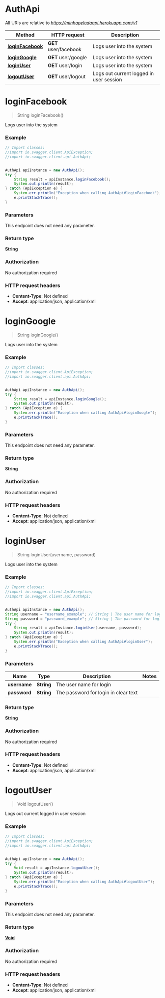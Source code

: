 # AuthApi

All URIs are relative to *https://minhapeladaapi.herokuapp.com/v1*

Method | HTTP request | Description
------------- | ------------- | -------------
[**loginFacebook**](AuthApi.md#loginFacebook) | **GET** user/facebook | Logs user into the system
[**loginGoogle**](AuthApi.md#loginGoogle) | **GET** user/google | Logs user into the system
[**loginUser**](AuthApi.md#loginUser) | **GET** user/login | Logs user into the system
[**logoutUser**](AuthApi.md#logoutUser) | **GET** user/logout | Logs out current logged in user session


<a name="loginFacebook"></a>
# **loginFacebook**
> String loginFacebook()

Logs user into the system

### Example
```java
// Import classes:
//import io.swagger.client.ApiException;
//import io.swagger.client.api.AuthApi;


AuthApi apiInstance = new AuthApi();
try {
    String result = apiInstance.loginFacebook();
    System.out.println(result);
} catch (ApiException e) {
    System.err.println("Exception when calling AuthApi#loginFacebook");
    e.printStackTrace();
}
```

### Parameters
This endpoint does not need any parameter.

### Return type

**String**

### Authorization

No authorization required

### HTTP request headers

 - **Content-Type**: Not defined
 - **Accept**: application/json, application/xml

<a name="loginGoogle"></a>
# **loginGoogle**
> String loginGoogle()

Logs user into the system

### Example
```java
// Import classes:
//import io.swagger.client.ApiException;
//import io.swagger.client.api.AuthApi;


AuthApi apiInstance = new AuthApi();
try {
    String result = apiInstance.loginGoogle();
    System.out.println(result);
} catch (ApiException e) {
    System.err.println("Exception when calling AuthApi#loginGoogle");
    e.printStackTrace();
}
```

### Parameters
This endpoint does not need any parameter.

### Return type

**String**

### Authorization

No authorization required

### HTTP request headers

 - **Content-Type**: Not defined
 - **Accept**: application/json, application/xml

<a name="loginUser"></a>
# **loginUser**
> String loginUser(username, password)

Logs user into the system

### Example
```java
// Import classes:
//import io.swagger.client.ApiException;
//import io.swagger.client.api.AuthApi;


AuthApi apiInstance = new AuthApi();
String username = "username_example"; // String | The user name for login
String password = "password_example"; // String | The password for login in clear text
try {
    String result = apiInstance.loginUser(username, password);
    System.out.println(result);
} catch (ApiException e) {
    System.err.println("Exception when calling AuthApi#loginUser");
    e.printStackTrace();
}
```

### Parameters

Name | Type | Description  | Notes
------------- | ------------- | ------------- | -------------
 **username** | **String**| The user name for login |
 **password** | **String**| The password for login in clear text |

### Return type

**String**

### Authorization

No authorization required

### HTTP request headers

 - **Content-Type**: Not defined
 - **Accept**: application/json, application/xml

<a name="logoutUser"></a>
# **logoutUser**
> Void logoutUser()

Logs out current logged in user session

### Example
```java
// Import classes:
//import io.swagger.client.ApiException;
//import io.swagger.client.api.AuthApi;


AuthApi apiInstance = new AuthApi();
try {
    Void result = apiInstance.logoutUser();
    System.out.println(result);
} catch (ApiException e) {
    System.err.println("Exception when calling AuthApi#logoutUser");
    e.printStackTrace();
}
```

### Parameters
This endpoint does not need any parameter.

### Return type

[**Void**](.md)

### Authorization

No authorization required

### HTTP request headers

 - **Content-Type**: Not defined
 - **Accept**: application/json, application/xml

